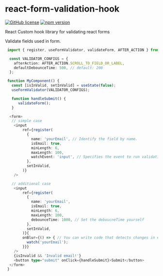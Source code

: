 # react-form-validation-hook
[![GitHub license](https://img.shields.io/badge/license-MIT-blue.svg)](https://github.com/doong-jo/react-form-validation-hook/blob/main/LICENSE) [![npm version](https://img.shields.io/npm/v/react-form-validation-hook.svg?style=flat)](https://www.npmjs.com/package/react-form-validation-hook)

React Custom hook library for validating react forms

Validate fields used in form.

```typescript
 import { register, useFormValidator, validateForm, AFTER_ACTION } from './formValidator';

  const VALIDATOR_CONFIGS = {
    afterAction: AFTER_ACTION.SCROLL_TO_FIELD_OR_LABEL,
    defaultDebounceTime: 500, // default: 200
  };

 function MyComponent() {
   const [isInValid, setInValid] = useState(false);
   useFormValidator(VALIDATOR_CONFIGS);

   function handleSubmit() {
      validateForm();
   }

  <form>
   // simple case
    <input
        ref={register(
          {
            name: 'yourEmail', // Identify the field by name.
            isEmail: true,
            minLength: 6,
            maxLength: 100,
            watchEvent: 'input', // Specifies the event to run validation.
          },
          setInValid,
        )}
    />

   // additional case
    <input
        ref={register(
          {
            name: 'yourEmail',
            isEmail: true,
            minLength: 6,
            maxLength: 100,
            debounceTime: 1000, // Set the deboucneTime yourself
          },
          setInValid,
        )}{
        onBlur={() => { // You can write code that detects changes in events yourself.
          watch('yourEmail');
        }}}
    />
    {isInvalid && 'Invalid email!'}
    <button type="submit" onClick={handleSubmit}>Submit</button>
  </form>
 }
 ```
